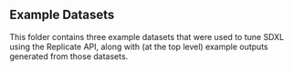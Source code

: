 ## Example Datasets

This folder contains three example datasets that were used to tune SDXL using the Replicate API, along with (at the top level) example outputs generated from those datasets. 
